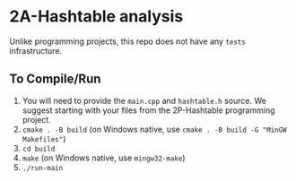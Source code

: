 # 2A-Hashtable analysis

Unlike programming projects, this repo does not have any `tests` infrastructure.

## To Compile/Run
1.  You will need to provide the `main.cpp` and `hashtable.h` source.  We
    suggest starting with your files from the 2P-Hashtable programming project.
2. `cmake . -B build` (on Windows native, use `cmake . -B build -G "MinGW Makefiles"`)
3. `cd build`
4. `make` (on Windows native, use `mingw32-make`) 
5. `./run-main`

